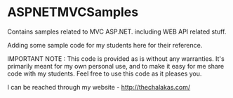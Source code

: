 # ASPNETMVCSamples
Contains samples related to MVC ASP.NET. including WEB API related stuff.

Adding some sample code for my students here for their reference. 

IMPORTANT NOTE : This code is provided as is without any warranties. It's primarily meant for my own personal use, and to make it easy for me share code with my students. Feel free to use this code as it pleases you.

I can be reached through my website - http://thechalakas.com/
